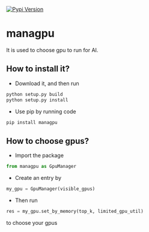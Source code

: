 [![Pypi Version](https://img.shields.io/pypi/v/managpu?color=green)](https://pypi.org/project/managpu/)

# managpu

It is used to choose gpu to run for AI.

## How to install it?
 - Download it, and then run
 ```python
python setup.py build
python setup.py install
```
 - Use pip by running code
```bash
pip install managpu
```

## How to choose gpus?
 - Import the package
 ```python
from managpu as GpuManager
```
 - Create an entry by
 ```python
my_gpu = GpuManager(visible_gpus)
```
 - Then run
 ```python
res = my_gpu.set_by_memory(top_k, limited_gpu_util)
```
to choose your gpus
